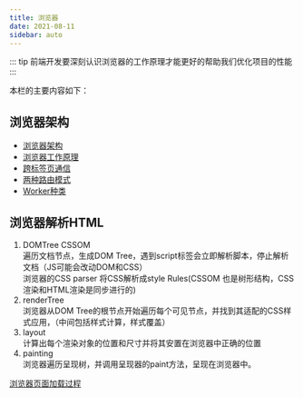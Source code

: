 ```yaml
---
title: 浏览器
date: 2021-08-11
sidebar: auto
---
```

::: tip
前端开发要深刻认识浏览器的工作原理才能更好的帮助我们优化项目的性能
:::

本栏的主要内容如下：
## 浏览器架构
- [浏览器架构](./framework.md)
- [浏览器工作原理](./work.md)
- [跨标签页通信](./tabcommunication.md)
- [两种路由模式](./hashhistory.md)
- [Worker种类](./worker.md)

## 浏览器解析HTML
1. DOMTree CSSOM</br>
遍历文档节点，生成DOM Tree，遇到script标签会立即解析脚本，停止解析文档（JS可能会改动DOM和CSS）</br>
浏览器的CSS parser 将CSS解析成style Rules(CSSOM 也是树形结构，CSS渲染和HTML渲染是同步进行的)
2. renderTree</br>
浏览器从DOM Tree的根节点开始遍历每个可见节点，并找到其适配的CSS样式应用，（中间包括样式计算，样式覆盖）
3. layout</br>
计算出每个渲染对象的位置和尺寸并将其安置在浏览器中正确的位置
4. painting</br>
浏览器遍历呈现树，并调用呈现器的paint方法，呈现在浏览器中。

[浏览器页面加载过程](https://juejin.cn/post/6844903829251555341#heading-8)